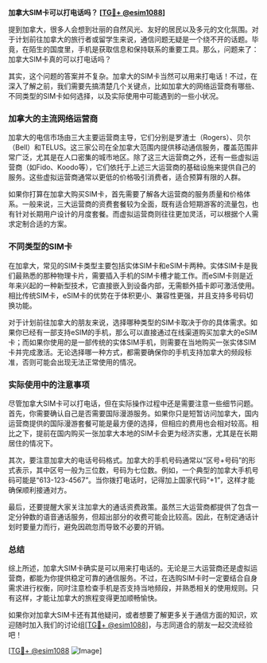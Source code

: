 **加拿大SIM卡可以打电话吗？ [[TG💪+ @esim1088](https://t.me/s/esim1088)]**

提到加拿大，很多人会想到壮丽的自然风光、友好的居民以及多元的文化氛围。对于计划前往加拿大的旅行者或留学生来说，通信问题无疑是一个绕不开的话题。毕竟，在陌生的国度里，手机是获取信息和保持联系的重要工具。那么，问题来了：加拿大SIM卡真的可以打电话吗？

其实，这个问题的答案并不复杂。加拿大的SIM卡当然可以用来打电话！不过，在深入了解之前，我们需要先搞清楚几个关键点，比如加拿大的网络运营商有哪些、不同类型的SIM卡如何选择，以及实际使用中可能遇到的一些小状况。

### 加拿大的主流网络运营商

加拿大的电信市场由三大主要运营商主导，它们分别是罗渣士（Rogers）、贝尔（Bell）和TELUS。这三家公司在全加拿大范围内提供移动通信服务，覆盖范围非常广泛，尤其是在人口密集的城市地区。除了这三大运营商之外，还有一些虚拟运营商（如Fido、Koodo等），它们依托于上述三大运营商的基础设施来提供自己的服务。这些虚拟运营商通常以更低的价格吸引消费者，适合预算有限的人群。

如果你打算在加拿大购买SIM卡，首先需要了解各大运营商的服务质量和价格体系。一般来说，三大运营商的资费套餐较为全面，既有适合短期游客的流量包，也有针对长期用户设计的月度套餐。而虚拟运营商则往往更加灵活，可以根据个人需求定制合适的方案。

### 不同类型的SIM卡

在加拿大，常见的SIM卡类型主要包括实体SIM卡和eSIM卡两种。实体SIM卡是我们最熟悉的那种物理卡片，需要插入手机的SIM卡槽才能工作。而eSIM卡则是近年来兴起的一种新型技术，它直接嵌入到设备内部，无需额外插卡即可激活使用。相比传统SIM卡，eSIM卡的优势在于体积更小、兼容性更强，并且支持多号码切换功能。

对于计划前往加拿大的朋友来说，选择哪种类型的SIM卡取决于你的具体需求。如果你已经有一部支持eSIM的手机，那么可以直接通过在线渠道购买加拿大的eSIM卡；而如果你使用的是一部传统的实体SIM手机，则需要在当地购买一张实体SIM卡并完成激活。无论选择哪一种方式，都需要确保你的手机支持加拿大的频段标准，否则可能会出现无法正常使用的情况。

### 实际使用中的注意事项

尽管加拿大SIM卡可以打电话，但在实际操作过程中还是需要注意一些细节问题。首先，你需要确认自己是否需要国际漫游服务。如果你只是短暂访问加拿大，国内运营商提供的国际漫游套餐可能是最方便的选择，但相应的费用也会相对较高。相比之下，提前在国内购买一张加拿大本地的SIM卡会更为经济实惠，尤其是在长期居住的情况下。

其次，要注意加拿大的电话号码格式。加拿大的手机号码通常以“区号+号码”的形式表示，其中区号一般为三位数，号码为七位数。例如，一个典型的加拿大手机号码可能是“613-123-4567”。当你拨打电话时，记得加上国家代码“+1”，这样才能确保顺利接通对方。

最后，还要提醒大家关注加拿大的通话资费政策。虽然三大运营商都提供了包含一定分钟数的语音通话服务，但超出部分的收费可能会比较高。因此，在制定通话计划时要量力而行，避免因疏忽而导致不必要的开销。

### 总结

综上所述，加拿大SIM卡确实是可以用来打电话的。无论是三大运营商还是虚拟运营商，都能为你提供稳定可靠的通信服务。不过，在选购SIM卡时一定要结合自身需求进行权衡，同时注意检查手机是否支持当地频段，并熟悉相关的使用规则。只有这样，才能让加拿大的旅程变得更加顺畅愉快。

如果你对加拿大SIM卡还有其他疑问，或者想要了解更多关于通信方面的知识，欢迎随时加入我们的讨论组[[TG💪+ @esim1088](https://t.me/s/esim1088)]，与志同道合的朋友一起交流经验吧！

[[TG💪+ @esim1088](https://t.me/s/esim1088) ![Image](https://i.postimg.cc/4NQfJmqS/Snipaste-2025-05-13-00-14-12.png)]